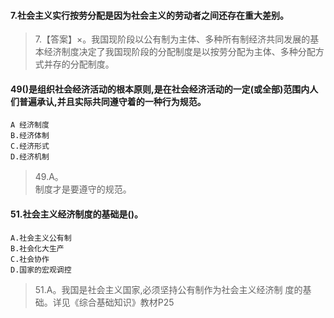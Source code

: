 #### 7.社会主义实行按劳分配是因为社会主义的劳动者之间还存在重大差别。
>   7.【答案】×。我国现阶段以公有制为主体、多种所有制经济共同发展的基
    本经济制度决定了我国现阶段的分配制度是以按劳分配为主体、多种分配方式并存的分配制度。

#### 49()是组织社会经济活动的根本原则,是在社会经济活动的一定(或全部)范围内人们普遍承认,并且实际共同遵守着的一种行为规范。
    A 经济制度
    B.经济体制
    C.经济形式
    D.经济机制
>   49.A。  
制度才是要遵守的规范。     

#### 51.社会主义经济制度的基础是()。
    A.社会主义公有制
    B.社会化大生产
    C.社会协作
    D.国家的宏观调控
>   51.A。我国是社会主义国家,必须坚持公有制作为社会主义经济制
    度的基础。详见《综合基础知识》教材P25






















